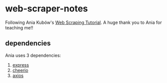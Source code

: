 # web-scraper-notes

Following Ania Kubów's [Web Scraping Tutorial](https://www.youtube.com/watch?v=-3lqUHeZs_0). A huge thank you to Ania for teaching me!!

## dependencies

Ania uses 3 dependencies:

1.  [express](https://www.npmjs.com/package/express)
2.  [cheerio](https://www.npmjs.com/package/cheerio)
3.  [axios](https://www.npmjs.com/package/axios)
